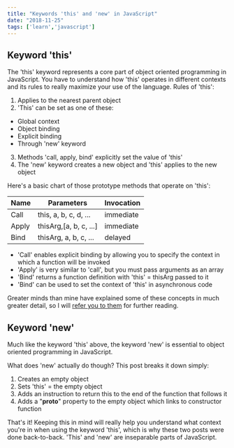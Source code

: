 ```yaml
---
title: "Keywords 'this' and 'new' in JavaScript"
date: "2018-11-25"
tags: ['learn','javascript']
---
```


## Keyword 'this'
The 'this' keyword represents a core part of object oriented programming in JavaScript.  You have to understand how 'this' operates in different contexts and its rules to really maximize your use of the language.  Rules of 'this':
1. Applies to the nearest parent object
2. 'This' can be set as one of these:
  - Global context
  - Object binding
  - Explicit binding
  - Through 'new' keyword
3. Methods 'call, apply, bind' explicitly set the value of 'this'
4. The 'new' keyword creates a new object and 'this' applies to the new object

Here's a basic chart of those prototype methods that operate on 'this':

| Name  | Parameters             | Invocation |
| ----- | ---------------------  | ---------- |
| Call  | this, a, b, c, d, ...  | immediate  |
| Apply | thisArg,[a, b, c, ...] | immediate  |
| Bind  | thisArg, a, b, c, ...  | delayed    |

- 'Call' enables explicit binding by allowing you to specify the context in which a function will be invoked
- 'Apply' is very similar to 'call', but you must pass arguments as an array
- 'Bind' returns a function definition with 'this' = thisArg passed to it
- 'Bind' can be used to set the context of 'this' in asynchronous code

Greater minds than mine have explained some of these concepts in much greater detail, so I will [refer you to them](https://tylermcginnis.com/this-keyword-call-apply-bind-javascript/) for further reading.

## Keyword 'new'
Much like the keyword 'this' above, the keyword 'new' is essential to object oriented programming in JavaScript.  

What does 'new' actually do though?  This post breaks it down simply:
1. Creates an empty object
2. Sets 'this' = the empty object
3. Adds an instruction to return this to the end of the function that follows it
4. Adds a "__proto__" property to the empty object which links to constructor function

That's it!  Keeping this in mind will really help you understand what context you're in when using the keyword 'this', which is why these two posts were done back-to-back.  'This' and 'new' are inseparable parts of JavaScript.